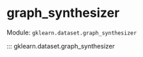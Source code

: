 # graph_synthesizer

Module: `gklearn.dataset.graph_synthesizer`

::: gklearn.dataset.graph_synthesizer
